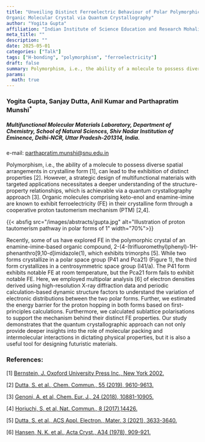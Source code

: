 ```yaml
---
title: "Unveiling Distinct Ferroelectric Behaviour of Polar Polymorphic Forms of an
Organic Molecular Crystal via Quantum Crystallography"
author: "Yogita Gupta"
affiliation: "Indian Institute of Science Education and Research Mohali"
meta_title: ""
description: ""
date: 2025-05-01
categories: ["Talk"]
tags: ["H-bonding", "polymorphism", "ferroelectricity"]
draft: false
summary: Polymorphism, i.e., the ability of a molecule to possess diverse spatial arrangements in crystalline form, can lead to the exhibition of distinct properties.
params:
  math: true
---
```


### Yogita Gupta, Sanjay Dutta, Anil Kumar and Parthapratim Munshi<sup>*</sup>

##### Multifunctional Molecular Materials Laboratory, Department of Chemistry, School of Natural Sciences, Shiv Nadar Institution of Eminence, Delhi-NCR, Uttar Pradesh-201314, India.

e-mail: parthapratim.munshi@snu.edu.in

Polymorphism, i.e., the ability of a molecule to possess diverse spatial arrangements in crystalline form [1], can lead to the exhibition of distinct properties [2]. However, a strategic design of multifunctional materials with targeted applications necessitates  a  deeper  understanding  of  the  structure-property  relationships,  which  is  achievable  via  a  quantum crystallography  approach  [3].  Organic  molecules  comprising  keto-enol  and  enamine-imine  are  known  to  exhibit ferroelectricity  (FE)  in  their  crystalline  form  through  a cooperative  proton  tautomerism  mechanism  (PTM)  [2,4]. 

{{< absfig src="/images/abstracts/gupta.jpg" alt="Illustration of proton tautomerism pathway in polar forms of 1" width="70%">}}

Recently,  some  of  us  have  explored  FE  in  the  polymorphic crystal  of  an  enamine-imine-based  organic  compound,  2-(4-(trifluoromethyl)phenyl)-1H-phenanthro[9,10-d]imidazole(1), which exhibits trimorphs [5]. While two forms crystallize in a polar space group (P41 and Pca21) (Figure 1), the third form crystallizes in a centrosymmetric space group (I41/a). The P41 form exhibits notable FE at room temperature, but the  Pca21 form  fails  to  exhibit  notable  FE.  Here,  we  employed multipolar  analysis  [6]  of  electron  densities  derived  using high-resolution  X-ray  diffraction  data and  periodic calculation-based dynamic structure factors to understand the variation  of  electronic  distributions  between  the  two  polar forms.
Further, we estimated the energy barrier for the proton hopping  in  both  forms  based  on  first-principles  calculations. Furthermore,  we  calculated  sublattice  polarisations  to  support  the  mechanism  behind  their  distinct  FE  properties.  Our study  demonstrates  that  the  quantum  crystallographic  approach  can  not  only  provide  deeper  insights  into  the  role  of molecular packing and intermolecular interactions in dictating physical properties, but it is also a useful tool for designing futuristic materials.


### References:

[1] [Bernstein, J. Oxoford University Press Inc., New York 2002.](https://global.oup.com/academic/product/polymorphism-in-molecular-crystals-9780199655441?cc=gb&lang=en&)

[2] [Dutta, S. et al., Chem. Commun., 55 (2019), 9610-9613.](https://pubs.rsc.org/en/content/articlelanding/2019/cc/c9cc04434e)

[3] [Genoni, A. et al, Chem. Eur. J., 24 (2018), 10881-10905.](https://chemistry-europe.onlinelibrary.wiley.com/doi/10.1002/chem.201705952)

[4] [Horiuchi, S. et al, Nat. Commun., 8 (2017),14426.](https://www.nature.com/articles/ncomms14426)

[5] [Dutta, S. et al., ACS Appl. Electron., Mater. 3 (2021), 3633-3640.](https://pubs.acs.org/doi/abs/10.1021/acsaelm.1c00544)

[6] [Hansen, N. K. et al., Acta Cryst., A34 (1978), 909-921.](https://journals.iucr.org/paper?a15649)
